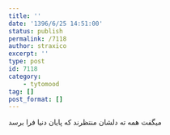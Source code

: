 ```yaml
---
title: ''
date: '1396/6/25 14:51:00'
status: publish
permalink: /7118
author: straxico
excerpt: ''
type: post
id: 7118
category:
    - tytomood
tag: []
post_format: []
---
```

میگفت همه ته دلشان منتظرند که پایان دنیا فرا برسد
